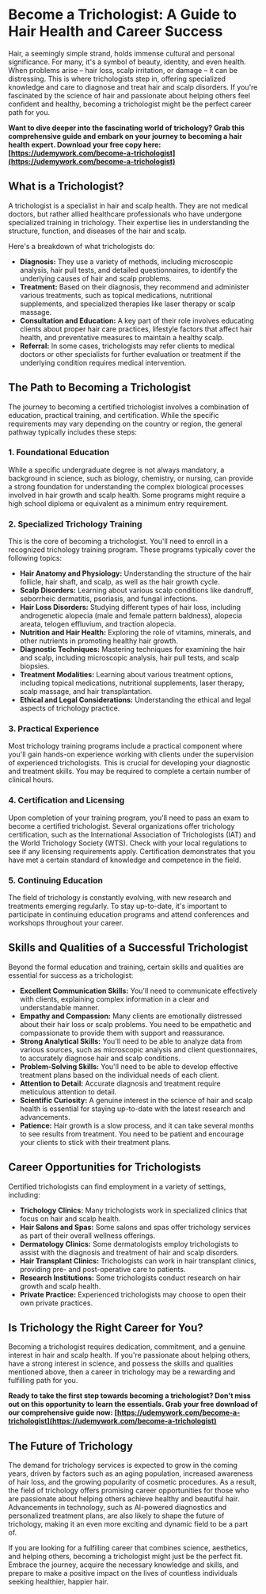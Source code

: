 # Become a Trichologist: A Guide to Hair Health and Career Success

Hair, a seemingly simple strand, holds immense cultural and personal significance. For many, it's a symbol of beauty, identity, and even health. When problems arise – hair loss, scalp irritation, or damage – it can be distressing. This is where trichologists step in, offering specialized knowledge and care to diagnose and treat hair and scalp disorders. If you're fascinated by the science of hair and passionate about helping others feel confident and healthy, becoming a trichologist might be the perfect career path for you.

**Want to dive deeper into the fascinating world of trichology? Grab this comprehensive guide and embark on your journey to becoming a hair health expert. Download your free copy here: [https://udemywork.com/become-a-trichologist](https://udemywork.com/become-a-trichologist)**

## What is a Trichologist?

A trichologist is a specialist in hair and scalp health. They are not medical doctors, but rather allied healthcare professionals who have undergone specialized training in trichology. Their expertise lies in understanding the structure, function, and diseases of the hair and scalp.

Here's a breakdown of what trichologists do:

*   **Diagnosis:** They use a variety of methods, including microscopic analysis, hair pull tests, and detailed questionnaires, to identify the underlying causes of hair and scalp problems.
*   **Treatment:** Based on their diagnosis, they recommend and administer various treatments, such as topical medications, nutritional supplements, and specialized therapies like laser therapy or scalp massage.
*   **Consultation and Education:** A key part of their role involves educating clients about proper hair care practices, lifestyle factors that affect hair health, and preventative measures to maintain a healthy scalp.
*   **Referral:** In some cases, trichologists may refer clients to medical doctors or other specialists for further evaluation or treatment if the underlying condition requires medical intervention.

## The Path to Becoming a Trichologist

The journey to becoming a certified trichologist involves a combination of education, practical training, and certification. While the specific requirements may vary depending on the country or region, the general pathway typically includes these steps:

### 1. Foundational Education

While a specific undergraduate degree is not always mandatory, a background in science, such as biology, chemistry, or nursing, can provide a strong foundation for understanding the complex biological processes involved in hair growth and scalp health. Some programs might require a high school diploma or equivalent as a minimum entry requirement.

### 2. Specialized Trichology Training

This is the core of becoming a trichologist. You'll need to enroll in a recognized trichology training program. These programs typically cover the following topics:

*   **Hair Anatomy and Physiology:** Understanding the structure of the hair follicle, hair shaft, and scalp, as well as the hair growth cycle.
*   **Scalp Disorders:** Learning about various scalp conditions like dandruff, seborrheic dermatitis, psoriasis, and fungal infections.
*   **Hair Loss Disorders:** Studying different types of hair loss, including androgenetic alopecia (male and female pattern baldness), alopecia areata, telogen effluvium, and traction alopecia.
*   **Nutrition and Hair Health:** Exploring the role of vitamins, minerals, and other nutrients in promoting healthy hair growth.
*   **Diagnostic Techniques:** Mastering techniques for examining the hair and scalp, including microscopic analysis, hair pull tests, and scalp biopsies.
*   **Treatment Modalities:** Learning about various treatment options, including topical medications, nutritional supplements, laser therapy, scalp massage, and hair transplantation.
*   **Ethical and Legal Considerations:** Understanding the ethical and legal aspects of trichology practice.

### 3. Practical Experience

Most trichology training programs include a practical component where you'll gain hands-on experience working with clients under the supervision of experienced trichologists. This is crucial for developing your diagnostic and treatment skills. You may be required to complete a certain number of clinical hours.

### 4. Certification and Licensing

Upon completion of your training program, you'll need to pass an exam to become a certified trichologist. Several organizations offer trichology certification, such as the International Association of Trichologists (IAT) and the World Trichology Society (WTS).  Check with your local regulations to see if any licensing requirements apply. Certification demonstrates that you have met a certain standard of knowledge and competence in the field.

### 5. Continuing Education

The field of trichology is constantly evolving, with new research and treatments emerging regularly. To stay up-to-date, it's important to participate in continuing education programs and attend conferences and workshops throughout your career.

## Skills and Qualities of a Successful Trichologist

Beyond the formal education and training, certain skills and qualities are essential for success as a trichologist:

*   **Excellent Communication Skills:** You'll need to communicate effectively with clients, explaining complex information in a clear and understandable manner.
*   **Empathy and Compassion:** Many clients are emotionally distressed about their hair loss or scalp problems. You need to be empathetic and compassionate to provide them with support and reassurance.
*   **Strong Analytical Skills:** You'll need to be able to analyze data from various sources, such as microscopic analysis and client questionnaires, to accurately diagnose hair and scalp conditions.
*   **Problem-Solving Skills:** You'll need to be able to develop effective treatment plans based on the individual needs of each client.
*   **Attention to Detail:** Accurate diagnosis and treatment require meticulous attention to detail.
*   **Scientific Curiosity:** A genuine interest in the science of hair and scalp health is essential for staying up-to-date with the latest research and advancements.
*   **Patience:** Hair growth is a slow process, and it can take several months to see results from treatment. You need to be patient and encourage your clients to stick with their treatment plans.

## Career Opportunities for Trichologists

Certified trichologists can find employment in a variety of settings, including:

*   **Trichology Clinics:** Many trichologists work in specialized clinics that focus on hair and scalp health.
*   **Hair Salons and Spas:** Some salons and spas offer trichology services as part of their overall wellness offerings.
*   **Dermatology Clinics:** Some dermatologists employ trichologists to assist with the diagnosis and treatment of hair and scalp disorders.
*   **Hair Transplant Clinics:** Trichologists can work in hair transplant clinics, providing pre- and post-operative care to patients.
*   **Research Institutions:** Some trichologists conduct research on hair growth and scalp health.
*   **Private Practice:** Experienced trichologists may choose to open their own private practices.

## Is Trichology the Right Career for You?

Becoming a trichologist requires dedication, commitment, and a genuine interest in hair and scalp health. If you're passionate about helping others, have a strong interest in science, and possess the skills and qualities mentioned above, then a career in trichology may be a rewarding and fulfilling path for you.

**Ready to take the first step towards becoming a trichologist? Don't miss out on this opportunity to learn the essentials. Grab your free download of our comprehensive guide now: [https://udemywork.com/become-a-trichologist](https://udemywork.com/become-a-trichologist)**

## The Future of Trichology

The demand for trichology services is expected to grow in the coming years, driven by factors such as an aging population, increased awareness of hair loss, and the growing popularity of cosmetic procedures. As a result, the field of trichology offers promising career opportunities for those who are passionate about helping others achieve healthy and beautiful hair.  Advancements in technology, such as AI-powered diagnostics and personalized treatment plans, are also likely to shape the future of trichology, making it an even more exciting and dynamic field to be a part of.

If you are looking for a fulfilling career that combines science, aesthetics, and helping others, becoming a trichologist might just be the perfect fit. Embrace the journey, acquire the necessary knowledge and skills, and prepare to make a positive impact on the lives of countless individuals seeking healthier, happier hair.
